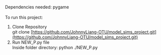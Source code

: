 Dependencies needed: pygame<br>
<br>
To run this project:
1. Clone Repository
<br>git clone [https://github.com/JohnnyLiang-OTU/model_sims_project.git](https://github.com/JohnnyLiang-OTU/model_sims_project.git)
2. Run NEW_P.py file
<br>Inside folder directory: python ./NEW_P.py
